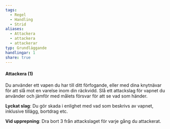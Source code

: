 ```yaml
---
tags:
  - Regel
  - Handling
  - Strid
aliases:
  - Attackera
  - attackera
  - attackerar
typ: Grundläggande
handlingar: 1
share: true
---
```

#### Attackera (1)
Du använder ett vapen du har till ditt förfogande, eller med dina knytnävar för att slå mot en varelse inom din räckvidd. Slå ett attackslag för vapnet du använder och jämför med målets försvar för att se vad som händer. 

**Lyckat slag**: Du gör skada i enlighet med vad som beskrivs av vapnet, inklusive tillägg, bortdrag etc. 

**Vid upprepning**: Dra bort 3 från attackslaget för varje gång du attackerat.






